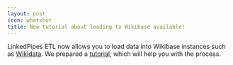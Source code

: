 ```yaml
---
layout: post
icon: whatshot
title: New tutorial about loading to Wikibase available!
---
```


LinkedPipes ETL now allows you to load data into Wikibase instances such as [Wikidata](https://wikidata.org).
We prepared a [tutorial](/tutorials/loading-data-to-wikibase/), which will help you with the process.